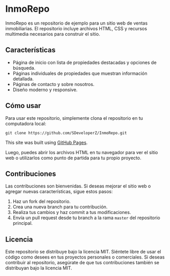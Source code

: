 # InmoRepo

InmoRepo es un repositorio de ejemplo para un sitio web de ventas inmobiliarias. El repositorio incluye archivos HTML, CSS y recursos multimedia necesarios para construir el sitio.

## Características

- Página de inicio con lista de propiedades destacadas y opciones de búsqueda.
- Páginas individuales de propiedades que muestran información detallada.
- Páginas de contacto y sobre nosotros.
- Diseño moderno y responsive.

## Cómo usar

Para usar este repositorio, simplemente clona el repositorio en tu computadora local:

`git clone https://github.com/SDeveloperZ/InmoRepo.git`

This site was built using [GitHub Pages](https://pages.github.com/).




Luego, puedes abrir los archivos HTML en tu navegador para ver el sitio web o utilizarlos como punto de partida para tu propio proyecto.

## Contribuciones

Las contribuciones son bienvenidas. Si deseas mejorar el sitio web o agregar nuevas características, sigue estos pasos:

1. Haz un fork del repositorio.
2. Crea una nueva branch para tu contribución.
3. Realiza tus cambios y haz commit a tus modificaciones.
4. Envía un pull request desde tu branch a la rama `master` del repositorio principal.

## Licencia

Este repositorio se distribuye bajo la licencia MIT. Siéntete libre de usar el código como desees en tus proyectos personales o comerciales. Si deseas contribuir al repositorio, asegúrate de que tus contribuciones también se distribuyan bajo la licencia MIT.

